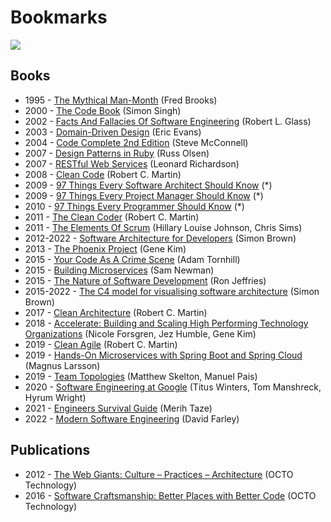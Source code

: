 # Bookmarks
[![](https://github.com/jaaufauvre/bookmarks/workflows/Link%20checker/badge.svg)](https://github.com/jaaufauvre/bookmarks/actions?query=workflow%3ALink%20checker)

## Books

* 1995 - [The Mythical Man-Month](https://www.amazon.co.uk/dp/0201835959) (Fred Brooks)
* 2000 - [The Code Book](https://www.amazon.co.uk/dp/0385495323) (Simon Singh)
* 2002 - [Facts And Fallacies Of Software Engineering](https://www.amazon.co.uk/dp/0321117425) (Robert L. Glass)
* 2003 - [Domain-Driven Design](https://www.amazon.co.uk/dp/0321125215) (Eric Evans)
* 2004 - [Code Complete 2nd Edition](https://www.amazon.co.uk/dp/0735619670) (Steve McConnell)
* 2007 - [Design Patterns in Ruby](https://www.amazon.co.uk/dp/0321490452) (Russ Olsen)
* 2007 - [RESTful Web Services](https://www.amazon.co.uk/dp/0596529260) (Leonard Richardson)
* 2008 - [Clean Code](https://www.amazon.co.uk/dp/0132350882) (Robert C. Martin)
* 2009 - [97 Things Every Software Architect Should Know](https://www.amazon.co.uk/dp/059652269X) (*)
* 2009 - [97 Things Every Project Manager Should Know](https://www.amazon.co.uk/dp/0596804164) (*)
* 2010 - [97 Things Every Programmer Should Know](https://www.amazon.co.uk/dp/0596809484) (*)
* 2011 - [The Clean Coder](https://www.amazon.co.uk/dp/0137081073) (Robert C. Martin)
* 2011 - [The Elements Of Scrum](https://www.amazon.co.uk/dp/B004O0U74Q) (Hillary Louise Johnson, Chris Sims)
* 2012-2022 - [Software Architecture for Developers](https://leanpub.com/b/software-architecture) (Simon Brown)
* 2013 - [The Phoenix Project](https://www.amazon.co.uk/dp/0988262592) (Gene Kim)
* 2015 - [Your Code As A Crime Scene](https://www.amazon.co.uk/dp/1680500384) (Adam Tornhill)
* 2015 - [Building Microservices](https://www.amazon.co.uk/dp/1491950358) (Sam Newman)
* 2015 - [The Nature of Software Development](https://www.amazon.co.uk/dp/1941222374) (Ron Jeffries)
* 2015-2022 - [The C4 model for visualising software architecture](https://leanpub.com/b/software-architecture) (Simon Brown)
* 2017 - [Clean Architecture](https://www.amazon.co.uk/dp/0134494164) (Robert C. Martin)
* 2018 - [Accelerate: Building and Scaling High Performing Technology Organizations](https://www.amazon.co.uk/dp/1942788339) (Nicole Forsgren, Jez Humble, Gene Kim)
* 2019 - [Clean Agile](https://www.amazon.co.uk/dp/0135781868) (Robert C. Martin)
* 2019 - [Hands-On Microservices with Spring Boot and Spring Cloud](https://www.amazon.co.uk/dp/B07T1Y2JRJ) (Magnus Larsson)
* 2019 - [Team Topologies](https://www.amazon.co.uk/dp/1942788819) (Matthew Skelton, Manuel Pais)
* 2020 - [Software Engineering at Google](https://www.amazon.co.uk/dp/1492082791) (Titus Winters, Tom Manshreck, Hyrum Wright)
* 2021 - [Engineers Survival Guide](https://www.amazon.co.uk/dp/B09MBZBGFK) (Merih Taze)
* 2022 - [Modern Software Engineering](https://www.amazon.co.uk/dp/0137314914) (David Farley)

## Publications

* 2012 - [The Web Giants: Culture – Practices – Architecture](https://www.octo.com/wp-content/uploads/2019/11/2016_GDW_web_EN-1.pdf) (OCTO Technology)
* 2016 - [Software Craftsmanship: Better Places with Better Code](https://www.octo.com/wp-content/uploads/2019/03/WP_Culture_Code_Web_EN_2019.pdf) (OCTO Technology)
